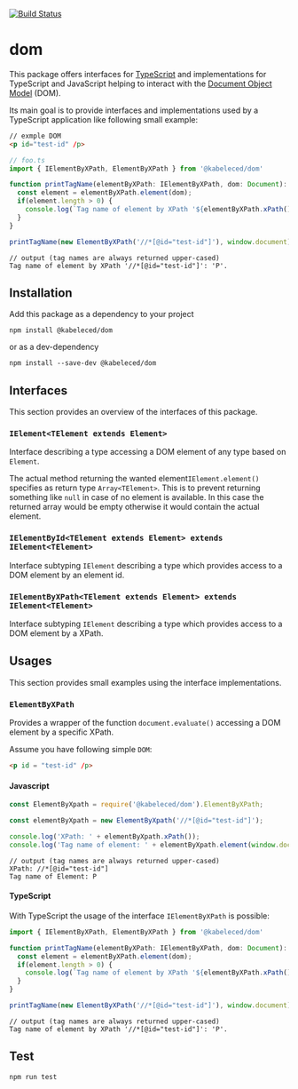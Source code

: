 [![Build Status](https://travis-ci.org/kabeleced77/dom.svg?branch=master)](https://travis-ci.org/kabeleced77/dom)

# dom

This package offers interfaces for [TypeScript](https://www.typescriptlang.org/) and implementations for TypeScript and JavaScript helping to interact with the [Document Object Model](https://www.w3.org/DOM/#what) (DOM).

Its main goal is to provide interfaces and implementations used by a TypeScript application like following small example:
```HTML
// exmple DOM
<p id="test-id" /p>
```
```TypeScript
// foo.ts
import { IElementByXPath, ElementByXPath } from '@kabeleced/dom'

function printTagName(elementByXPath: IElementByXPath, dom: Document): void {
  const element = elementByXPath.element(dom);
  if(element.length > 0) {
    console.log(`Tag name of element by XPath '${elementByXPath.xPath()}': '${element[0].tagName}'.`);
  }
}

printTagName(new ElementByXPath('//*[@id="test-id"]'), window.document);
```
```
// output (tag names are always returned upper-cased)
Tag name of element by XPath '//*[@id="test-id"]': 'P'.
```

## Installation
Add this package as a dependency to your project
```
npm install @kabeleced/dom
```
or as a dev-dependency
```
npm install --save-dev @kabeleced/dom
```

## Interfaces
This section provides an overview of the interfaces of this package.

### `IElement<TElement extends Element>`
Interface describing a type accessing a DOM element of any type based on `Element`.

The actual method returning the wanted element`IElement.element()` specifies as return type `Array<TElement>`. This is to prevent returning something like `null` in case of no element is available. In this case the returned array would be empty otherwise it would contain the actual element. 

### `IElementById<TElement extends Element> extends IElement<TElement>`
Interface subtyping `IElement` describing a type which provides access to a DOM element by an element id.

### `IElementByXPath<TElement extends Element> extends IElement<TElement>`
Interface subtyping `IElement` describing a type which provides access to a DOM element by a XPath.

## Usages
This section provides small examples using the interface implementations.

### `ElementByXPath`
Provides a wrapper of the function `document.evaluate()` accessing a DOM element by a specific XPath.

Assume you have following simple `DOM`:
```HTML
<p id = "test-id" /p>
```

#### Javascript

```javascript
const ElementByXpath = require('@kabeleced/dom').ElementByXPath;

const elementByXpath = new ElementByXpath('//*[@id="test-id"]');

console.log('XPath: ' + elementByXpath.xPath());
console.log('Tag name of element: ' + elementByXpath.element(window.document)[0].tagName);
```
```
// output (tag names are always returned upper-cased)
XPath: //*[@id="test-id"]
Tag name of Element: P
```

#### TypeScript

With TypeScript the usage of the interface `IElementByXPath` is possible:
```typescript
import { IElementByXPath, ElementByXPath } from '@kabeleced/dom'

function printTagName(elementByXPath: IElementByXPath, dom: Document): void {
  const element = elementByXPath.element(dom);
  if(element.length > 0) {
    console.log(`Tag name of element by XPath '${elementByXPath.xPath()}': '${element[0].tagName}'.`);
  }
}

printTagName(new ElementByXPath('//*[@id="test-id"]'), window.document);
```
```
// output (tag names are always returned upper-cased)
Tag name of element by XPath '//*[@id="test-id"]': 'P'.
```

## Test

```sh
npm run test
```
<!--stackedit_data:
eyJoaXN0b3J5IjpbNzQ4NjA5NzE3LDIyMzU2Mjc3MywtMTU2Mz
QxMzQ5OV19
-->
